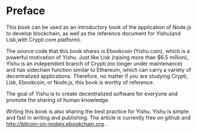 # Preface

This book can be used as an introductory book of the application of Node.js to develop blockchain, as well as the reference document for Yishu(and Lisk,with Crypti core platform).

The source code that this book shares is Ebookcoin (Yishu coin), which is a powerful motivation of Yishu. Just like Lisk (raising more than $6.5 million), Yishu is an independent branch of Crypti (no longer under maintenance) and has sidechain function similar to Ethereum, which can carry a variety of decentralized applications. Therefore, no matter if you are studying Crypti, Lisk, Ebookcoin, or Node.js, this book is worthy of reference.

The goal of Yishu is to create decentralized software for everyone and promote the sharing of human knowledge. 

Writing this book is also sharing the best practice for Yishu. Yishu is simple and fast in writing and publishing. The article is currently free on github and http://bitcoin-on-nodejs.ebookchain.org.
.

